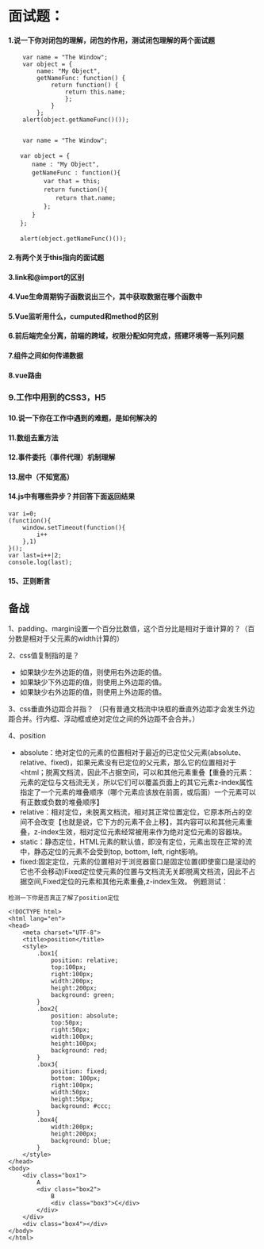 # 面试题：
#### 1.说一下你对闭包的理解，闭包的作用，测试闭包理解的两个面试题
```
    var name = "The Window";
    var object = {
    	name: "My Object",
    	getNameFunc: function() {
			return function() {
				return this.name;
			    };
    	    }
    	};
    alert(object.getNameFunc()());
    
```
```
    var name = "The Window";

　　var object = {
　　　　name : "My Object",
　　　　getNameFunc : function(){
　　　　　　var that = this;
　　　　　　return function(){
　　　　　　　　return that.name;
　　　　　　};
　　　　}
　　};

　　alert(object.getNameFunc()());
```

#### 2.有两个关于this指向的面试题
#### 3.link和@import的区别
#### 4.Vue生命周期钩子函数说出三个，其中获取数据在哪个函数中
#### 5.Vue监听用什么，cumputed和method的区别
#### 6.前后端完全分离，前端的跨域，权限分配如何完成，搭建环境等一系列问题
#### 7.组件之间如何传递数据
#### 8.vue路由
### 9.工作中用到的CSS3，H5
#### 10.说一下你在工作中遇到的难题，是如何解决的
#### 11.数组去重方法
#### 12.事件委托（事件代理）机制理解
#### 13.居中（不知宽高）
#### 14.js中有哪些异步？并回答下面返回结果
```
var i=0;
(function(){
    window.setTimeout(function(){
        i++
    },1)
}();
var last=i++|2;
console.log(last);
```
#### 15、正则断言
## 备战
1、padding、margin设置一个百分比数值，这个百分比是相对于谁计算的？（百分数是相对于父元素的width计算的）

2、css值复制指的是？
- 如果缺少左外边距的值，则使用右外边距的值。
- 如果缺少下外边距的值，则使用上外边距的值。
- 如果缺少右外边距的值，则使用上外边距的值。

3、css垂直外边距合并指？
（只有普通文档流中块框的垂直外边距才会发生外边距合并。行内框、浮动框或绝对定位之间的外边距不会合并。）

4、position

- absolute：绝对定位的元素的位置相对于最近的已定位父元素(absolute、relative、fixed)，如果元素没有已定位的父元素，那么它的位置相对于<html；脱离文档流，因此不占据空间，可以和其他元素重叠【重叠的元素：元素的定位与文档流无关，所以它们可以覆盖页面上的其它元素z-index属性指定了一个元素的堆叠顺序（哪个元素应该放在前面，或后面）一个元素可以有正数或负数的堆叠顺序】
- relative：相对定位，未脱离文档流，相对其正常位置定位，它原本所占的空间不会改变【也就是说，它下方的元素不会上移】，其内容可以和其他元素重叠，z-index生效，相对定位元素经常被用来作为绝对定位元素的容器块。
- static：静态定位，HTML元素的默认值，即没有定位，元素出现在正常的流中，静态定位的元素不会受到top, bottom, left, right影响。
- fixed:固定定位，元素的位置相对于浏览器窗口是固定位置(即使窗口是滚动的它也不会移动)Fixed定位使元素的位置与文档流无关即脱离文档流，因此不占据空间,Fixed定位的元素和其他元素重叠,z-index生效。
例题测试：
```
检测一下你是否真正了解了position定位

<!DOCTYPE html>
<html lang="en">
<head>
	<meta charset="UTF-8">
	<title>position</title>
	<style>
		.box1{
			position: relative;
			top:100px;
			right:100px;
			width:200px;
			height:200px;
			background: green;
		}
		.box2{
			position: absolute;
			top:50px;
			right:50px;
			width:100px;
			height:100px;
			background: red;
		}
		.box3{
			position: fixed;
			bottom: 100px;
			right:100px;
			width:50px;
			height:50px;
			background: #ccc;
		}
		.box4{
			width:200px;
			height:200px;
			background: blue;
		}
	</style>
</head>
<body>
	<div class="box1">
		A
		<div class="box2">
			B
			<div class="box3">C</div>
		</div>
	</div>
	<div class="box4"></div>
</body>
</html>
```
